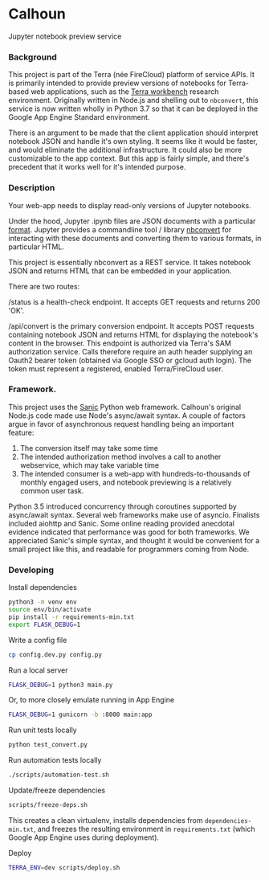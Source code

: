 # Calhoun
Jupyter notebook preview service

### Background
This project is part of the Terra (née FireCloud) platform of service APIs. It is primarily intended to provide preview versions of notebooks for Terra-based web applications, such as the [Terra workbench](https://www.terra.bio) research environment. Originally written in Node.js and shelling out to `nbconvert`, this service is now written wholly in Python 3.7 so that it can be deployed in the Google App Engine Standard environment.

There is an argument to be made that the client application should interpret notebook JSON and handle it's own styling. It seems like it would be faster, and would eliminate the additional infrastructure. It could also be more customizable to the app context. But this app is fairly simple, and there's precedent that it works well for it's intended purpose. 

### Description
Your web-app needs to display read-only versions of Jupyter notebooks. 

Under the hood, Jupyter .ipynb files are JSON documents with a particular [format](https://nbformat.readthedocs.io). Jupyter provides a commandline tool / library [nbconvert](https://nbconvert.readthedocs.io) for interacting with these documents and converting them to various formats, in particular HTML.

This project is essentially nbconvert as a REST service. It takes notebook JSON and returns HTML that can be embedded in your application.

There are two routes:

/status is a health-check endpoint. It accepts GET requests and returns 200 'OK'.

/api/convert is the primary conversion endpoint. It accepts POST requests containing notebook JSON and returns HTML for displaying the notebook's content in the browser.
This endpoint is authorized via Terra's SAM authorization service. Calls therefore require an auth header supplying an Oauth2 bearer token (obtained via Google SSO or gcloud auth login). The token must represent a registered, enabled Terra/FireCloud  user.

### Framework.
This project uses the [Sanic](https://sanic.readthedocs.io) Python web framework. Calhoun's original Node.js code made use Node's async/await syntax. A couple of factors argue in favor of asynchronous request handling being an important feature:
1. The conversion itself may take some time
2. The intended authorization method involves a call to another webservice, which may take variable time
3. The intended consumer is a web-app with hundreds-to-thousands of monthly engaged users, and notebook previewing is a relatively common user task.

Python 3.5 introduced concurrency through coroutines supported by async/await syntax. Several web frameworks make use of asyncio. Finalists included aiohttp and Sanic. Some online reading provided anecdotal evidence indicated that performance was good for both frameworks. We appreciated Sanic's simple syntax, and thought it would be convenient for a small project like this, and readable for programmers coming from Node.

### Developing
Install dependencies

```sh
python3 -m venv env
source env/bin/activate
pip install -r requirements-min.txt
export FLASK_DEBUG=1
```


Write a config file
```sh
cp config.dev.py config.py
```

Run a local server
```sh
FLASK_DEBUG=1 python3 main.py
```
Or, to more closely emulate running in App Engine
```sh
FLASK_DEBUG=1 gunicorn -b :8000 main:app
```

Run unit tests locally
```sh
python test_convert.py 
```

Run automation tests locally
```sh
./scripts/automation-test.sh
```


Update/freeze dependencies
```sh
scripts/freeze-deps.sh
```
This creates a clean virtualenv, installs dependencies from `dependencies-min.txt`, and freezes the resulting environment in `requirements.txt` (which Google App Engine uses during deployment).

Deploy
```sh
TERRA_ENV=dev scripts/deploy.sh
```
